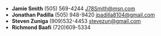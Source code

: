 * **Jamie Smith** (505) 569-4244 J78Smith@msn.com
* **Jonathan Padilla** (505) 948-9420 jpadilla8104@gmail.com
* **Steven Zuniga** (909)532-4453 stevezun@gmail.com
* **Richmond Baafi** (720)609-5334
